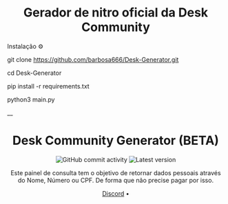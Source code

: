 <h1 align="center">Gerador de nitro oficial da Desk Community </h1>



Instalação ⚙️

git clone https://github.com/barbosa666/Desk-Generator.git

cd Desk-Generator

pip install -r requirements.txt

python3 main.py

__

<h1 align="center">Desk Community Generator (BETA)</h1>
<p align="center">
  <img alt="GitHub commit activity" src="https://img.shields.io/github/commit-activity/m/Kiny-Kiny/Kiny-Painel">
  <img alt="Latest version" src="https://img.shields.io/github/v/release/Kiny-Kiny/Kiny-Painel.svg" alt="Latest version">

  <p align="center">
    Este painel de consulta tem o objetivo de retornar dados pessoais através do Nome, Número ou CPF. De forma que não precise pagar por isso.
  </p>
</p> 



<p align="center">
  <a href="https://discord.gg/desk">Discord</a> •
